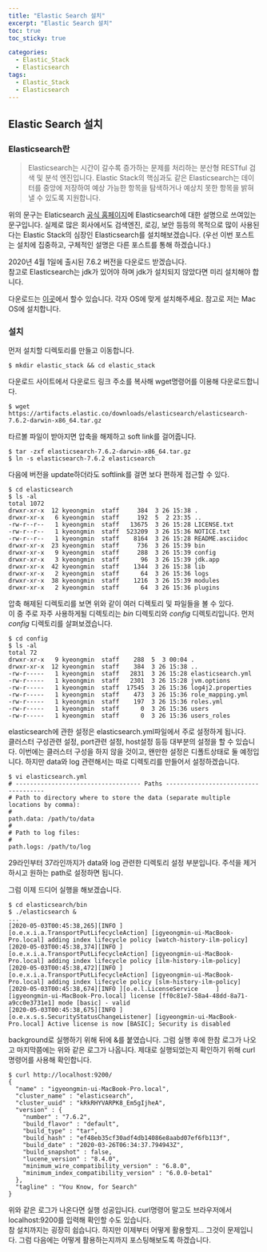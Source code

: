 ```yaml
---
title: "Elastic Search 설치"
excerpt: "Elastic Search 설치"
toc: true
toc_sticky: true

categories:
  - Elastic_Stack
  - Elasticsearch
tags:
  - Elastic_Stack
  - Elasticsearch
---
```


## Elastic Search 설치

### Elasticsearch란

> Elasticsearch는 시간이 갈수록 증가하는 문제를 처리하는 분산형 RESTful 검색 및 분석 엔진입니다. Elastic Stack의 핵심과도 같은 Elasticsearch는 데이터를 중앙에 저장하여 예상 가능한 항목을 탐색하거나 예상치 못한 항목을 밝혀낼 수 있도록 지원합니다.

위의 문구는 Elaticsearch [공식 홈페이지](https://www.elastic.co/kr/elasticsearch)에 Elasticsearch에 대한 설명으로 쓰여있는 문구입니다. 실제로 많은 회사에서도 검색엔진, 로깅, 보안 등등의 목적으로 많이 사용된다는 Elastic Stack의 심장인 Elasticsearch를 설치해보겠습니다. (우선 이번 포스트는 설치에 집중하고, 구체적인 설명은 다른 포스트를 통해 하겠습니다.)

2020년 4월 1일에 출시된 7.6.2 버전을 다운로드 받겠습니다.  
참고로 Elasticsearch는 jdk가 있어야 하며 jdk가 설치되지 않았다면 미리 설치해야 합니다.

다운로드는 [이곳](https://www.elastic.co/kr/downloads/elasticsearch)에서 할수 있습니다. 각자 OS에 맞게 설치해주세요. 참고로 저는 Mac OS에 설치합니다.

### 설치

먼저 설치할 디렉토리를 만들고 이동합니다.

```shell
$ mkdir elastic_stack && cd elastic_stack
```

다운로드 사이트에서 다운로드 링크 주소를 복사해 wget명령어를 이용해 다운로드합니다.

```shell
$ wget https://artifacts.elastic.co/downloads/elasticsearch/elasticsearch-7.6.2-darwin-x86_64.tar.gz
```

타르볼 파일이 받아지면 압축을 해제하고 soft link를 걸어줍니다.

```shell
$ tar -zxf elasticsearch-7.6.2-darwin-x86_64.tar.gz
$ ln -s elasticsearch-7.6.2 elasticsearch
```

다음에 버전을 update하더라도 softlink를 걸면 보다 편하게 접근할 수 있다.

```shell
$ cd elasticsearch
$ ls -al
total 1072
drwxr-xr-x  12 kyeongmin  staff     384  3 26 15:38 .
drwxr-xr-x   6 kyeongmin  staff     192  5  2 23:35 ..
-rw-r--r--   1 kyeongmin  staff   13675  3 26 15:28 LICENSE.txt
-rw-r--r--   1 kyeongmin  staff  523209  3 26 15:36 NOTICE.txt
-rw-r--r--   1 kyeongmin  staff    8164  3 26 15:28 README.asciidoc
drwxr-xr-x  23 kyeongmin  staff     736  3 26 15:39 bin
drwxr-xr-x   9 kyeongmin  staff     288  3 26 15:39 config
drwxr-xr-x   3 kyeongmin  staff      96  3 26 15:39 jdk.app
drwxr-xr-x  42 kyeongmin  staff    1344  3 26 15:38 lib
drwxr-xr-x   2 kyeongmin  staff      64  3 26 15:36 logs
drwxr-xr-x  38 kyeongmin  staff    1216  3 26 15:39 modules
drwxr-xr-x   2 kyeongmin  staff      64  3 26 15:36 plugins
```

압축 해제된 디렉토리를 보면 위와 같이 여러 디렉토리 및 파일들을 볼 수 있다.  
이 중 주로 자주 사용하게될 디렉토리는 _bin_ 디렉토리와 _config_ 디렉토리입니다.
먼저 _config_ 디렉토리를 살펴보겠습니다.

```shell
$ cd config
$ ls -al
total 72
drwxr-xr-x   9 kyeongmin  staff    288  5  3 00:04 .
drwxr-xr-x  12 kyeongmin  staff    384  3 26 15:38 ..
-rw-r-----   1 kyeongmin  staff   2831  3 26 15:28 elasticsearch.yml
-rw-r-----   1 kyeongmin  staff   2301  3 26 15:28 jvm.options
-rw-r-----   1 kyeongmin  staff  17545  3 26 15:36 log4j2.properties
-rw-r-----   1 kyeongmin  staff    473  3 26 15:36 role_mapping.yml
-rw-r-----   1 kyeongmin  staff    197  3 26 15:36 roles.yml
-rw-r-----   1 kyeongmin  staff      0  3 26 15:36 users
-rw-r-----   1 kyeongmin  staff      0  3 26 15:36 users_roles
```

elasticsearch에 관한 설정은 elasticsearch.yml파일에서 주로 설정하게 됩니다.  
클러스터 구성관련 설정, port관련 설정, host설정 등등 대부분의 설정을 할 수 있습니다.
이번에는 클러스터 구성을 하지 않을 것이고, 왠만한 설정은 디폴트상태로 둘 예정입니다. 하지만 data와 log 관련해서는 따로 디렉토리를 만들어서 설정하겠습니다.

```
$ vi elasticsearch.yml
# ----------------------------------- Paths ------------------------------------
# Path to directory where to store the data (separate multiple locations by comma):
#
path.data: /path/to/data
#
# Path to log files:
#
path.logs: /path/to/log
```

29라인부터 37라인까지가 data와 log 관련한 디렉토리 설정 부분입니다.
주석을 제거하시고 원하는 path로 설정하면 됩니다.

그럼 이제 드디어 실행을 해보겠습니다.

```
$ cd elasticsearch/bin
$ ./elasticsearch &
...
[2020-05-03T00:45:38,265][INFO ][o.e.x.i.a.TransportPutLifecycleAction] [igyeongmin-ui-MacBook-Pro.local] adding index lifecycle policy [watch-history-ilm-policy]
[2020-05-03T00:45:38,374][INFO ][o.e.x.i.a.TransportPutLifecycleAction] [igyeongmin-ui-MacBook-Pro.local] adding index lifecycle policy [ilm-history-ilm-policy]
[2020-05-03T00:45:38,472][INFO ][o.e.x.i.a.TransportPutLifecycleAction] [igyeongmin-ui-MacBook-Pro.local] adding index lifecycle policy [slm-history-ilm-policy]
[2020-05-03T00:45:38,674][INFO ][o.e.l.LicenseService     ] [igyeongmin-ui-MacBook-Pro.local] license [ff0c81e7-58a4-48dd-8a71-a9cc0e3731e1] mode [basic] - valid
[2020-05-03T00:45:38,675][INFO ][o.e.x.s.s.SecurityStatusChangeListener] [igyeongmin-ui-MacBook-Pro.local] Active license is now [BASIC]; Security is disabled
```

background로 실행하기 위해 뒤에 &를 붙였습니다. 그럼 실행 후에 한참 로그가 나오고 마지막쯤에는 위와 같은 로그가 나옵니다. 제대로 실행되었는지 확인하기 위해 curl 명령어를 사용해 확인합니다.

```
$ curl http://localhost:9200/
{
  "name" : "igyeongmin-ui-MacBook-Pro.local",
  "cluster_name" : "elasticsearch",
  "cluster_uuid" : "kRkRHYVARPK8_Em5gIjheA",
  "version" : {
    "number" : "7.6.2",
    "build_flavor" : "default",
    "build_type" : "tar",
    "build_hash" : "ef48eb35cf30adf4db14086e8aabd07ef6fb113f",
    "build_date" : "2020-03-26T06:34:37.794943Z",
    "build_snapshot" : false,
    "lucene_version" : "8.4.0",
    "minimum_wire_compatibility_version" : "6.8.0",
    "minimum_index_compatibility_version" : "6.0.0-beta1"
  },
  "tagline" : "You Know, for Search"
}
```

위와 같은 로그가 나온다면 실행 성공입니다. curl명령어 말고도 브라우저에서 localhost:9200를 입력해 확인할 수도 있습니다.  
참 설치까지는 굉장히 쉽습니다. 하지만 이제부터 어떻게 활용할지... 그것이 문제입니다.
그럼 다음에는 어떻게 활용하는지까지 포스팅해보도록 하겠습니다.
